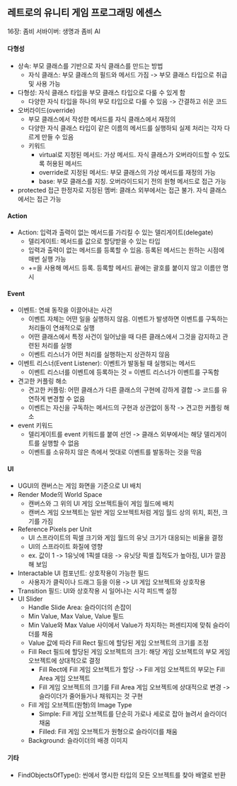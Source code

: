 ## 레트로의 유니티 게임 프로그래밍 에센스

16장: 좀비 서바이버: 생명과 좀비 AI

#### 다형성

- 상속: 부모 클래스를 기반으로 자식 클래스를 만드는 방법
  - 자식 클래스: 부모 클래스의 필드와 메서드 가짐 -> 부모 클래스 타입으로 취급 및 사용 가능
- 다형성: 자식 클래스 타입을 부모 클래스 타입으로 다룰 수 있게 함
  - 다양한 자식 타입을 하나의 부모 타입으로 다룰 수 있음 -> 간결하고 쉬운 코드
- 오버라이드(override)
  - 부모 클래스에서 작성한 메서드를 자식 클래스에서 재정의
  - 다양한 자식 클래스 타입이 같은 이름의 메서드를 실행하되 실제 처리는 각자 다르게 만들 수 있음
  - 키워드
    - virtual로 지정된 메서드: 가상 메서드. 자식 클래스가 오버라이드할 수 있도록 허용된 메서드
    - override로 지정된 메서드: 부모 클래스의 가상 메서드를 재정의 가능
    - base: 부모 클래스를 지칭. 오버라이드되기 전의 원형 메서드로 접근 가능
- protected 접근 한정자로 지정된 멤버: 클래스 외부에서는 접근 불가. 자식 클래스에서는 접근 가능
 
#### Action

- Action: 입력과 출력이 없는 메서드를 가리킬 수 있는 델리게이트(delegate)
  - 델리게이트: 메서드를 값으로 할당받을 수 있는 타입
  - 입력과 출력이 없는 메서드를 등록할 수 있음. 등록된 메서드는 원하는 시점에 매번 실행 가능
  - +=을 사용해 메서드 등록. 등록할 메서드 끝에는 괄호를 붙이지 않고 이름만 명시
 
#### Event

- 이벤트: 연쇄 동작을 이끌어내는 사건
  - 이벤트 자체는 어떤 일을 실행하지 않음. 이벤트가 발생하면 이벤트를 구독하는 처리들이 연쇄적으로 실행
  - 어떤 클래스에서 특정 사건이 일어났을 때 다른 클래스에서 그것을 감지하고 관련된 처리를 실행
  - 이벤트 리스너가 어떤 처리를 실행하는지 상관하지 않음
- 이벤트 리스너(Event Listener): 이벤트가 발동될 때 실행되는 메서드
  - 이벤트 리스너를 이벤트에 등록하는 것 = 이벤트 리스너가 이벤트를 구독함
- 견고한 커플링 해소
  - 견고한 커플링: 어떤 클래스가 다른 클래스의 구현에 강하게 결합 -> 코드를 유연하게 변경할 수 없음
  - 이벤트는 자신을 구독하는 메서드의 구현과 상관없이 동작 -> 견고한 커플링 해소
- event 키워드
  - 델리게이트를 event 키워드를 붙여 선언 -> 클래스 외부에서는 해당 델리게이트를 실행할 수 없음
  - 이벤트를 소유하지 않은 측에서 멋대로 이벤트를 발동하는 것을 막음
 
#### UI

- UGUI의 캔버스는 게임 화면을 기준으로 UI 배치
- Render Mode의 World Space
  - 캔버스와 그 위의 UI 게임 오브젝트들이 게임 월드에 배치
  - 캔버스 게임 오브젝트는 일반 게임 오브젝트처럼 게임 월드 상의 위치, 회전, 크기를 가짐
- Reference Pixels per Unit
  - UI 스프라이트의 픽셀 크기와 게임 월드의 유닛 크기가 대응되는 비율을 결정
  - UI의 스프라이트 화질에 영향
  - ex. 값이 1 -> 1유닛에 1픽셀 대응 -> 유닛당 픽셀 집적도가 높아짐, UI가 깔끔해 보임
- Interactable UI 컴포넌트: 상호작용이 가능한 필드
  - 사용자가 클릭이나 드래그 등을 이용 -> UI 게임 오브젝트와 상호작용
- Transition 필드: UI와 상호작용 시 일어나는 시각 피드백 설정
- UI Slider
  - Handle Slide Area: 슬라이더의 손잡이
  - Min Value, Max Value, Value 필드
  - Min Value와 Max Value 사이에서 Value가 차지하는 퍼센티지에 맞춰 슬라이더를 채움
  - Value 값에 따라 Fill Rect 필드에 할당된 게임 오브젝트의 크기를 조정
  - Fill Rect 필드에 할당된 게임 오브젝트의 크기: 해당 게임 오브젝트의 부모 게임 오브젝트에 상대적으로 결정
    - Fill Rect에 Fill 게임 오브젝트가 할당 -> Fill 게임 오브젝트의 부모는 Fill Area 게임 오브젝트
    - Fill 게임 오브젝트의 크기를 Fill Area 게임 오브젝트에 상대적으로 변경 -> 슬라이더가 줄어들거나 채워지는 것 구현
  - Fill 게임 오브젝트(원형)의 Image Type
    - Simple: Fill 게임 오브젝트를 단순히 가로나 세로로 잡아 늘려서 슬라이더 채움
    - Filled: Fill 게임 오브젝트가 원형으로 슬라이더를 채움
  - Background: 슬라이더의 배경 이미지
 
#### 기타

- FindObjectsOfType(): 씬에서 명시한 타입의 모든 오브젝트를 찾아 배열로 반환
